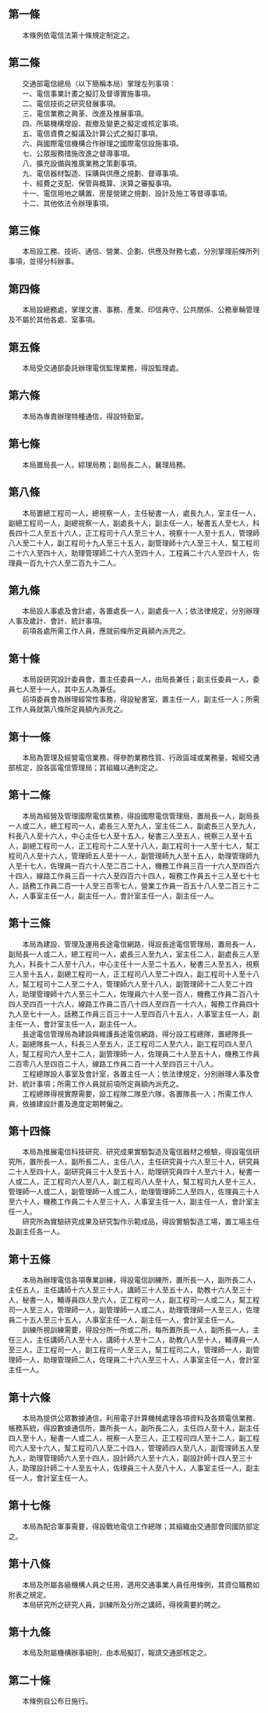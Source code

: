 第一條 
-------
　　本條例依電信法第十條規定制定之。  


第二條 
-------
　　交通部電信總局（以下簡稱本局）掌理左列事項：  
　　一、電信事業計畫之擬訂及督導實施事項。  
　　二、電信技術之研究發展事項。  
　　三、電信業務之興革、改進及推展事項。  
　　四、所屬機構增設、裁撤及變更之擬定或核定事項。  
　　五、電信資費之擬議及計算公式之擬訂事項。  
　　六、與國際電信機構合作辦理之國際電信設施事項。  
　　七、公眾服務措施改進之督導事項。  
　　八、擴充設備與推廣業務之策劃事項。  
　　九、電信器材製造、採購與供應之規劃、督導事項。  
　　十、經費之支配、保管與概算、決算之審擬事項。  
　　十一、電信用地之購置、房屋營建之規劃、設計及施工等督導事項。  
　　十二、其他依法令辦理事項。  


第三條 
-------
　　本局設工務、技術、通信、營業、企劃、供應及財務七處，分別掌理前條所列事項，並得分科辦事。  


第四條 
-------
　　本局設總務處，掌理文書、事務、產業、印信典守、公共關係、公務車輛管理及不屬於其他各處、室事項。  


第五條 
-------
　　本局受交通部委託辦理電信監理業務，得設監理處。  


第六條 
-------
　　本局為專責辦理特種通信，得設特勤室。  


第七條 
-------
　　本局置局長一人，綜理局務；副局長二人，襄理局務。  


第八條 
-------
　　本局置總工程司一人，總視察一人，主任秘書一人，處長九人，室主任一人，副總工程司一人，副總視察一人，副處長十人，副主任一人，秘書五人至七人，科長四十二人至五十六人，正工程司十八人至三十人，視察十一人至十五人，管理師八人至二十人，副工程司十九人至三十五人，副管理師十六人至三十人，幫工程司二十六人至四十人，助理管理師二十六人至四十人，工程員二十六人至四十人，佐理員一百九十六人至二百九十二人。  


第九條 
-------
　　本局設人事處及會計處，各置處長一人，副處長一人；依法律規定，分別辦理人事及歲計、會計、統計事項。  
　　前項各處所需工作人員，應就前條所定員額內派充之。  


第十條 
-------
　　本局設研究設計委員會，置主任委員一人，由局長兼任；副主任委員一人，委員七人至十一人，其中五人為兼任。  
　　前項委員會為辦理經常性事務，得設秘書室，置主任一人，副主任一人；所需工作人員就第八條所定員額內派充之。  


第十一條 
---------
　　本局為管理及經營電信業務，得參酌業務性質、行政區域或業務量，報經交通部核定，設各區電信管理局；其組織以通則定之。  


第十二條 
---------
　　本局為經營及管理國際電信業務，得設國際電信管理局，置局長一人，副局長一人或二人，總工程司一人，處長三人至九人，室主任二人，副處長三人至九人，科長八人至十六人，中心主任七人至十五人，秘書三人至五人，視察三人至十五人，副總工程司一人，正工程司十二人至十八人，副工程司十一人至十七人，幫工程司八人至十六人，管理師五人至十一人，副管理師九人至十五人，助理管理師九人至十七人，佐理員一百六十人至二百二十人，機務工作員三百一十六人至四百六十四人，線路工作員三百一十六人至四百六十四人，報務工作員五十三人至七十七人，話務工作員二百一十人至三百零七人，營業工作員一百五十八人至二百三十二人，人事室主任一人，副主任一人，會計室主任一人，副主任一人。  


第十三條 
---------
　　本局為建設、管理及運用長途電信網路，得設長途電信管理局，置局長一人，副局長一人或二人，總工程司一人，處長三人至九人，室主任二人，副處長三人至九人，科長十二人至十八人，中心主任十一人至二十五人，秘書三人至五人，視察三人至十五人，副總工程司一人，正工程司八人至二十四人，副工程司十人至十八人，幫工程司十二人至二十人，管理師六人至十八人，副管理師十二人至二十四人，助理管理師十六人至三十二人，佐理員六十人至一百人，機務工作員二百八十四人至四百一十六人，線路工作員二百八十四人至四百一十六人，報務工作員四十九人至七十一人，話務工作員三百三十一人至四百八十五人，人事室主任一人，副主任一人，會計室主任一人，副主任一人。  
　　長途電信管理局為建設與維護長途電信網路，得分設工程總隊，置總隊長一人，副總隊長一人，科長三人至五人，正工程司二人至六人，副工程司四人至八人，幫工程司六人至十二人，副管理師一人，佐理員二十人至五十人，機務工作員二百零八人至四百二十人，線路工作員二百一十人至四百三十八人。  
　　工程總隊設人事室及會計室，各置主任一人；依法律規定，分別辦理人事及會計、統計事項；所需工作人員就前項所定員額內派充之。  
　　工程總隊得視實際需要，設工程隊二隊至六隊，各置隊長一人；所需工作人員，依據建設計畫及進度定期聘僱之。  


第十四條 
---------
　　本局為推展電信科技研究、研究成果實驗製造及電信器材之檢驗，得設電信研究所，置所長一人，副所長二人，主任八人，主任研究員十六人至三十人，研究員二十人至四十人，副研究員三十人至五十人，助理研究員四十人至六十人，秘書一人或二人，正工程司六人至八人，副工程司八人至十人，幫工程司九人至十三人，管理師一人或二人，副管理師一人或二人，助理管理師二人至四人，佐理員三十人至六十人，機務工作員二十人至三十人，人事室主任一人，副主任一人，會計室主任一人。  
　　研究所為實驗研究成果及研究製作示範成品，得設實驗製造工場，置工場主任及副主任各一人。  


第十五條 
---------
　　本局為辦理電信各項專業訓練，得設電信訓練所，置所長一人，副所長二人，主任五人，主任講師十六人至三十人，講師三十人至五十人，助教十六人至三十人，秘書一人，輔導員四人至六人，正工程司一人，副工程司一人或二人，幫工程司一人至三人，管理師一人，副管理師一人或二人，助理管理師一人至三人，佐理員二十五人至三十五人，人事室主任一人，副主任一人，會計室主任一人。  
　　訓練所視訓練需要，得設分所一所或二所，每所置所長一人，副所長一人，主任三人，主任講師八人至十人，講師十人至十二人，助教八人至十人，輔導員一人至三人，正工程司一人，副工程司一人至三人，幫工程司二人，管理師一人，副管理師一人，助理管理師二人，佐理員二十六人至三十人，人事室主任一人，會計室主任一人。  


第十六條 
---------
　　本局為提供公眾數據通信，利用電子計算機械處理各項資料及各類電信業務、帳務系統，得設數據通信所，置所長一人，副所長二人，主任四人至十人，副主任四人至十人，秘書一人或二人，視察一人至三人，正工程司四人至十二人，副工程司六人至十六人，幫工程司八人至二十四人，管理師四人至八人，副管理師五人至九人，助理管理師六人至十四人，設計師六人至十六人，副設計師十四人至三十人，助理設計師二十人至五十人，佐理員三十人至八十人，人事室主任一人，副主任一人，會計室主任一人。  


第十七條 
---------
　　本局為配合軍事需要，得設戰地電信工作總隊；其組織由交通部會同國防部定之。  


第十八條 
---------
　　本局及所屬各級機構人員之任用，適用交通事業人員任用條例，其資位職務如附表之規定。  
　　本局研究所之研究人員，訓練所及分所之講師，得視需要約聘之。  


第十九條 
---------
　　本局及附屬機構辦事細則，由本局擬訂，報請交通部核定之。  


第二十條 
---------
　　本條例自公布日施行。